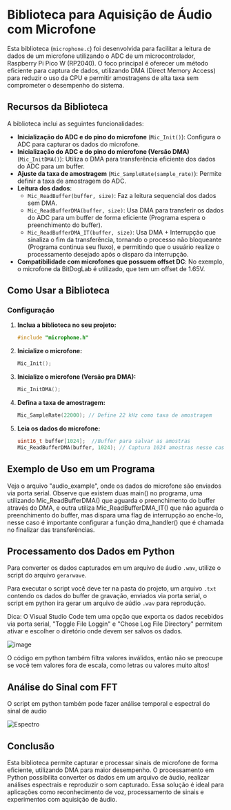 # Biblioteca para Aquisição de Áudio com Microfone

Esta biblioteca (`microphone.c`) foi desenvolvida para facilitar a leitura de dados de um microfone utilizando o ADC de um microcontrolador, Raspberry Pi Pico W (RP2040). O foco principal é oferecer um método eficiente para captura de dados, utilizando DMA (Direct Memory Access) para reduzir o uso da CPU e permitir amostragens de alta taxa sem comprometer o desempenho do sistema.

## Recursos da Biblioteca

A biblioteca inclui as seguintes funcionalidades:

- **Inicialização do ADC e do pino do microfone** (`Mic_Init()`): Configura o ADC para capturar os dados do microfone.
- **Inicialização do ADC e do pino do microfone (Versão DMA)** (`Mic_InitDMA()`): Utiliza o DMA para transferência eficiente dos dados do ADC para um buffer.
- **Ajuste da taxa de amostragem** (`Mic_SampleRate(sample_rate)`): Permite definir a taxa de amostragem do ADC.
- **Leitura dos dados**:
  - `Mic_ReadBuffer(buffer, size)`: Faz a leitura sequencial dos dados sem DMA.
  - `Mic_ReadBufferDMA(buffer, size)`: Usa DMA para transferir os dados do ADC para um buffer de forma eficiente (Programa espera o preenchimento do buffer).
  - `Mic_ReadBufferDMA_IT(buffer, size)`: Usa DMA + Interrupção que sinaliza o fim da transferência, tornando o processo não bloqueante (Programa continua seu fluxo), e permitindo que o usuário realize o processamento desejado após o disparo da interrupção.
- **Compatibilidade com microfones que possuem offset DC**: No exemplo, o microfone da BitDogLab é utilizado, que tem um offset de 1.65V.

## Como Usar a Biblioteca

### Configuração

1. **Inclua a biblioteca no seu projeto:**
   ```c
   #include "microphone.h"
   ```
2. **Inicialize o microfone:**
   ```c
   Mic_Init();
   ```
3. **Inicialize o microfone (Versão pra DMA):**
   ```c
   Mic_InitDMA();
   ```
4. **Defina a taxa de amostragem:**
   ```c
   Mic_SampleRate(22000); // Define 22 kHz como taxa de amostragem
   ```
5. **Leia os dados do microfone:**
   ```c
   uint16_t buffer[1024];  //Buffer para salvar as amostras
   Mic_ReadBufferDMA(buffer, 1024); // Captura 1024 amostras nesse caso utilizando DMA
   ```

## Exemplo de Uso em um Programa
Veja o arquivo "audio_example", onde os dados do microfone são enviados via porta serial. Observe que existem duas main() no programa, uma utilizando Mic_ReadBufferDMA() que aguarda o preenchimento do buffer através do DMA, e outra utiliza Mic_ReadBufferDMA_IT() que não aguarda o preenchimento do buffer, mas dispara uma flag de interrupção ao enche-lo, nesse caso é importante configurar a função dma_handler() que é chamada no finalizar das transferências.

## Processamento dos Dados em Python

Para converter os dados capturados em um arquivo de áudio `.wav`, utilize o script do arquivo `gerarwave`.

Para executar o script você deve ter na pasta do projeto, um arquivo `.txt` contendo os dados do buffer de gravação, enviados via porta serial, o script em python ira gerar 
um arquivo de aúdio `.wav` para reprodução.

Dica: O Visual Studio Code tem uma opção que exporta os dados recebidos via porta serial, "Toggle File Loggin" e "Chose Log File Directory" permitem ativar e escolher o diretório onde devem ser salvos os dados.

![image](https://github.com/user-attachments/assets/01942b79-2714-4041-8851-41d208fec2c7)


O código em python também filtra valores inválidos, então não se preocupe se você tem valores fora de escala, como letras ou valores muito altos!


## Análise do Sinal com FFT

O script em python também pode fazer análise temporal e espectral do sinal de audio

![Espectro](https://github.com/user-attachments/assets/0f71ee05-b72b-459e-a986-090ab450d230)


## Conclusão

Esta biblioteca permite capturar e processar sinais de microfone de forma eficiente, utilizando DMA para maior desempenho. O processamento em Python possibilita converter os dados em um arquivo de áudio, realizar análises espectrais e reproduzir o som capturado. Essa solução é ideal para aplicações como reconhecimento de voz, processamento de sinais e experimentos com aquisição de áudio.


